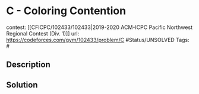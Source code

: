 # C - Coloring Contention

contest: [[CFICPC/102433/102433|2019-2020 ACM-ICPC Pacific Northwest Regional Contest (Div. 1)]]
url: https://codeforces.com/gym/102433/problem/C
#Status/UNSOLVED
Tags: #

## Description

## Solution

